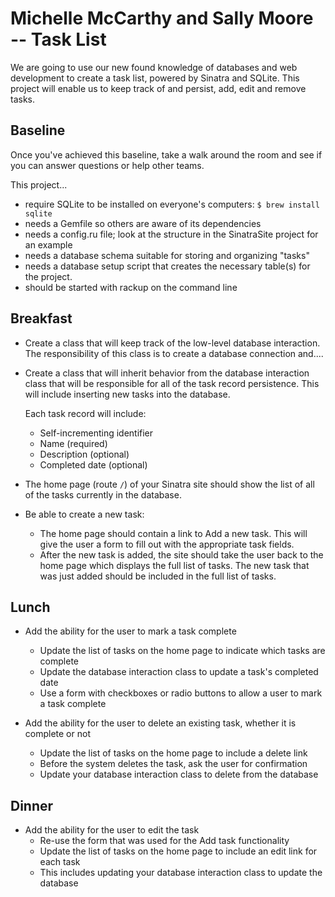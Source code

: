 # Michelle McCarthy and Sally Moore -- Task List

We are going to use our new found knowledge of databases and web development to create a task list, powered by Sinatra and SQLite. This project will enable us to keep track of and persist, add, edit and remove tasks.

## Baseline
Once you've achieved this baseline, take a walk around the room and see if you can answer questions or help other teams.

This project...

- require SQLite to be installed on everyone's computers: `$ brew install sqlite`
- needs a Gemfile so others are aware of its dependencies
- needs a config.ru file; look at the structure in the SinatraSite project for an example
- needs a database schema suitable for storing and organizing "tasks"
- needs a database setup script that creates the necessary table(s) for the project.
- should be started with rackup on the command line

## Breakfast

- Create a class that will keep track of the low-level database interaction. The responsibility of this class is to create a database connection and....

- Create a class that will inherit behavior from the database interaction class that will be responsible for all of the task record persistence. This will include inserting new tasks into the database.

  Each task record will include:
    - Self-incrementing identifier
    - Name (required)
    - Description (optional)
    - Completed date (optional)

- The home page (route `/`) of your Sinatra site should show the list of all of the tasks currently in the database.

- Be able to create a new task:
  - The home page should contain a link to Add a new task. This will give the user a form to fill out with the appropriate task fields.
  - After the new task is added, the site should take the user back to the home page which displays the full list of tasks. The new task that was just added should be included in the full list of tasks.

## Lunch
- Add the ability for the user to mark a task complete
  - Update the list of tasks on the home page to indicate which tasks are complete
  - Update the database interaction class to update a task's completed date
  - Use a form with checkboxes or radio buttons to allow a user to mark a task complete

- Add the ability for the user to delete an existing task, whether it is complete or not
  - Update the list of tasks on the home page to include a delete link
  - Before the system deletes the task, ask the user for confirmation
  - Update your database interaction class to delete from the database

## Dinner
- Add the ability for the user to edit the task
  - Re-use the form that was used for the Add task functionality
  - Update the list of tasks on the home page to include an edit link for each task
  - This includes updating your database interaction class to update the database
